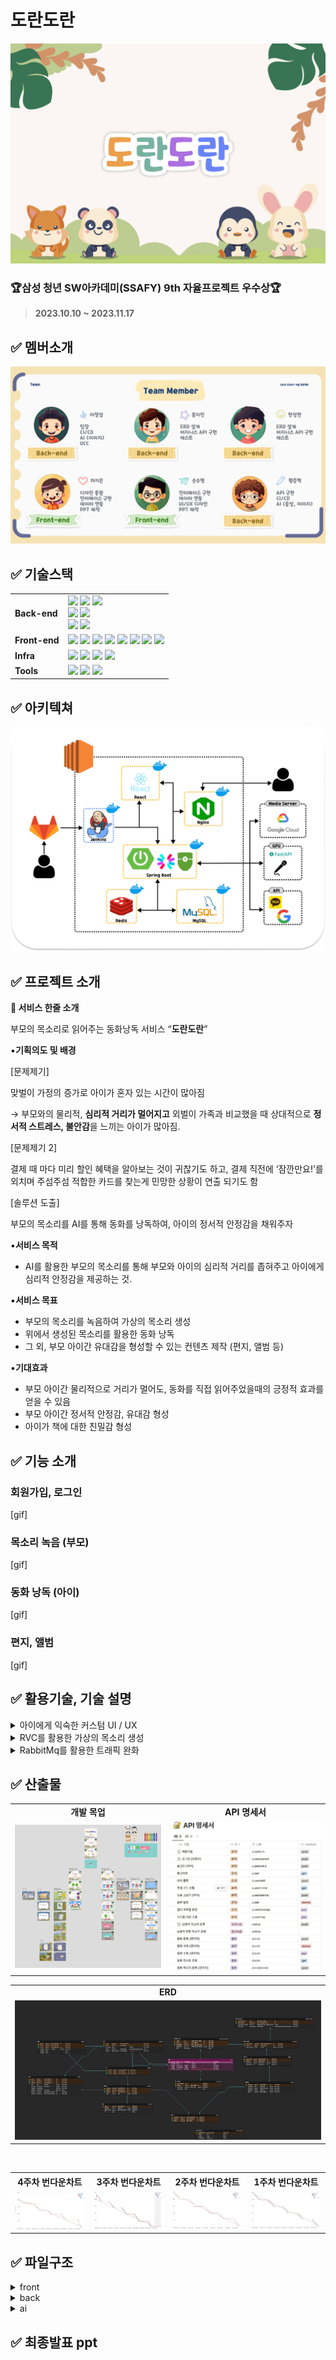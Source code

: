 # 도란도란

![Untitled](assets/도란도란.png)

### **🏆삼성 청년 SW아카데미(SSAFY) 9th 자율프로젝트 우수상🏆**

> **2023.10.10 ~ 2023.11.17**
>

## ✅ 멤버소개

![Untitled](assets/Untitled%201.png)

## ✅ 기술스택
<table>
    <tr>
        <td><b>Back-end</b></td>
        <td><img src="https://img.shields.io/badge/Java-17.0.8-007396?style=flat&logo=Java&logoColor=white"/>
<img src="https://img.shields.io/badge/Spring Boot-3.0.6-6DB33F?style=flat-square&logo=Spring Boot&logoColor=white"/>
<img src="https://img.shields.io/badge/Spring Security-3.0.4-6DB33F?style=flat-square&logo=Spring Security&logoColor=white"/>
<br>
<img src="https://img.shields.io/badge/MySQL-8.0-4479A1?style=flat-square&logo=MySQL&logoColor=white"/>
<img src="https://img.shields.io/badge/JPA-59666C?style=flat-square&logo=Hibernate&logoColor=white"/>
<br>
<img src="https://img.shields.io/badge/Gradle-C71A36?style=flat-square&logo=Gradle&logoColor=white"/>
<img src="https://img.shields.io/badge/JWT-000000?style=flat-square&logo=JSON Web Tokens&logoColor=white"/>

</td>
    </tr>
    <tr>
    <td><b>Front-end</b></td>
    <td>
<img src="https://img.shields.io/badge/Npm-6.14.18-CB3837?style=flat-square&logo=Npm&logoColor=white"/>
<img src="https://img.shields.io/badge/Node-14.21.3-339933?style=flat-square&logo=Node.js&logoColor=white"/>
<img src="https://img.shields.io/badge/React-18.2.0-61DAFB?style=flat-square&logo=React&logoColor=white"/>
<img src="https://img.shields.io/badge/Redux-4.2.1-764ABC?style=flat-square&logo=Redux&logoColor=white"/>
<img src="https://img.shields.io/badge/JavaScript-F7DF1E?style=flat-square&logo=javascript&logoColor=black"/>
<img src="https://img.shields.io/badge/JSON-000000?style=flat-square&logo=json&logoColor=white"/>
<img src="https://img.shields.io/badge/HTML5-E34F26?style=flat-square&logo=html5&logoColor=white"/>
<img src="https://img.shields.io/badge/CSS3-1572B6?style=flat-square&logo=css3&logoColor=white"/>
    </td>
    </tr>
    <tr>
    <td><b>Infra</b></td>
    <td>
<img src="https://img.shields.io/badge/AWS-232F3E?style=flat-square&logo=amazon aws&logoColor=white"/>
<img src="https://img.shields.io/badge/Docker-4479A1?style=flat-square&logo=Docker&logoColor=white"/>
<img src="https://img.shields.io/badge/NGINX-1.18.0(Ubuntu)-009639?style=flat-square&logo=NGINX&logoColor=white"/>
<img src="https://img.shields.io/badge/Jenkins-2.332.1-D24939?style=flat-square&logo=Jenkins&logoColor=white"/>
</td>
    <tr>
    <td><b>Tools</b></td>
    <td>
    <img src="https://img.shields.io/badge/Notion-333333?style=flat-square&logo=Notion&logoColor=white"/>
    <img src="https://img.shields.io/badge/GitLab-FCA121?style=flat-square&logo=GitLab&logoColor=white"/>
<img src="https://img.shields.io/badge/JIRA-0052CC?style=flat-square&logo=JIRA Software&logoColor=white"/>
    </td>
    </tr>
</table>



## ✅ 아키텍쳐

![Untitled](assets/Untitled%202.png)

## ✅ 프로젝트 소개

**🚩 서비스 한줄 소개**

부모의 목소리로 읽어주는 동화낭독 서비스 “**도란도란**”

▪️**기획의도 및 배경**

[문제제기]

맞벌이 가정의 증가로 아이가 혼자 있는 시간이 많아짐

 → 부모와의 물리적, **심리적 거리가 멀어지고** 외벌이 가족과 비교했을 때 상대적으로 **정서적 스트레스, 불안감**을 느끼는 아이가 많아짐.

[문제제기 2]

결제 때 마다 미리 할인 혜택을 알아보는 것이 귀찮기도 하고, 결제 직전에 ‘잠깐만요!’를 외치며 주섬주섬 적합한 카드를 찾는게 민망한 상황이 연출 되기도 함

[솔루션 도출]

부모의 목소리를 AI를 통해 동화를 낭독하여, 아이의 정서적 안정감을 채워주자

▪️**서비스 목적**

- AI를 활용한 부모의 목소리를 통해 부모와 아이의 심리적 거리를 좁혀주고 아이에게 심리적 안정감을 제공하는 것.

▪️**서비스 목표**

- 부모의 목소리를 녹음하여 가상의 목소리 생성
- 위에서 생성된 목소리를 활용한 동화 낭독
- 그 외, 부모 아이간 유대감을 형성할 수 있는 컨텐츠 제작 (편지, 앨범 등)

▪️**기대효과**

- 부모 아이간 물리적으로 거리가 멀어도, 동화를 직접 읽어주었을때의 긍정적 효과를 얻을 수 있음
- 부모 아이간 정서적 안정감, 유대감 형성
- 아이가 책에 대한 친밀감 형성

## ✅ 기능 소개

### 회원가입, 로그인

[gif]

### 목소리 녹음 (부모)

[gif]

### 동화 낭독 (아이)

[gif]

### 편지, 앨범

[gif]

## ✅ 활용기술, 기술 설명

<details>
<summary>아이에게 익숙한 커스텀 UI / UX</summary>
</details>
<details>
<summary>RVC를 활용한 가상의 목소리 생성</summary>
</details>
<details>
<summary>RabbitMq를 활용한 트래픽 완화</summary>
    ![Untitled](assets/Untitled%203.png)

    **개요**

    1. 녹음된 목소리를 활용하여 모델을 생성해야하는데 평균적으로 1시간 ~ 3시간 정도 소요됨.
    2. 위의 과정을 스프링 <-> RVC Python Server 기존 아키텍처에서 수행했을 때 하나의 요청, 응답이 3시간 정도 소요됨.
        - **응답이 처리되는동안 요청을 보낸 유저는 다른 작업을 수행 할 수 없으며**,
        - "또한 파이썬 서버에서 **모델 학습, 추론이 별개로 일어날 수 있도록 "병렬 처리"**가 필요했음."
            - 모델학습과 추론의 분산 -> GPU 효율 개선

    **해결**

    1. 기존 아키텍처 사이에 메세지 브로커인 RabbitMq를 적용 ( Spring Server <-> Rabbit Mq <-> Python Server )
        - 요청 API에서 처리되어야 할 **모델 학습, 추론이 다른 API에게 위임**
        - 프로세스를 분산시킴으로써 **효율이 올라가고, 체감 속도 개선**
</details>

## ✅ 산출물
<table>    
    <tr align="center" > 
        <td><strong>개발 목업</strong></td>
        <td><strong>API 명세서</strong></td>
    </tr>
    <tr align="center">
        <td> <img src="assets/개발목업.png"></td>
        <td> <img src="assets/api명세서.png"></td>
    </tr>
</table>
<table>
    <tr align="center" > 
            <td><strong>ERD</strong></td>
        </tr>
    <tr align="center">
            <td> <img src="assets/erd.png"> </td>
        </tr>
</table>
<br>
<table>
    <tr align="center" > 
        <th>4주차 번다운차트</th>
        <th>3주차 번다운차트</th>
        <th>2주차 번다운차트</th>
        <th>1주차 번다운차트</th>
    </tr>
    <tr align="center">
        <td> <img src="assets/4주차번다운차트.png"> </td>
        <td><img src="assets/3주차번다운차트.png"></td>
        <td><img src="assets/2주차번다운차트.png"></td>
        <td><img src="assets/1주차번다운차트.png"></td>
    </tr>
</table>


## ✅ 파일구조
<details>
<summary>front</summary>
</details>
<details>
<summary>back</summary>
</details>
<details>
<summary>ai</summary>
</details>


## ✅ 최종발표 ppt

